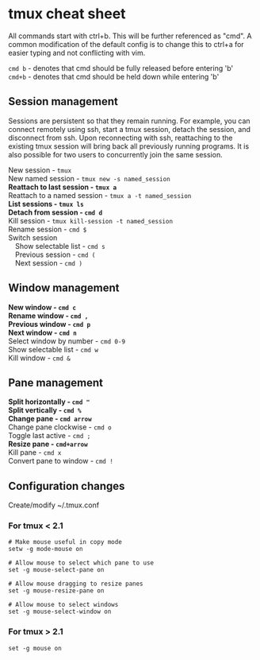 # tmux cheat sheet

All commands start with ctrl+b.  This will be further referenced as "cmd".  A common modification of the default config is to change this to ctrl+a for easier typing and not conflicting with vim.

`cmd b` - denotes that cmd should be fully released before entering 'b'\
`cmd+b` - denotes that cmd should be held down while entering 'b'

## Session management

Sessions are persistent so that they remain running.  For example, you can connect remotely using ssh, start a tmux session, detach the session, and disconnect from ssh.  Upon reconnecting with ssh, reattaching to the existing tmux session will bring back all previously running programs.  It is also possible for two users to concurrently join the same session.

New session - `tmux`\
New named session - `tmux new -s named_session`\
**Reattach to last session - `tmux a`**\
Reattach to a named session - `tmux a -t named_session`\
**List sessions - `tmux ls`**\
**Detach from session - `cmd d`**\
Kill session - `tmux kill-session -t named_session`\
Rename session - `cmd $`\
Switch session\
&emsp;Show selectable list - `cmd s`\
&emsp;Previous session - `cmd (`\
&emsp;Next session - `cmd )`

## Window management

**New window - `cmd c`**\
**Rename window - `cmd ,`**\
**Previous window - `cmd p`**\
**Next window - `cmd n`**\
Select window by number - `cmd 0-9`\
Show selectable list - `cmd w`\
Kill window - `cmd &`

## Pane management

**Split horizontally - `cmd "`**\
**Split vertically - `cmd %`**\
**Change pane - `cmd arrow`**\
Change pane clockwise - `cmd o`\
Toggle last active - `cmd ;`\
**Resize pane - `cmd+arrow`**\
Kill pane - `cmd x`\
Convert pane to window - `cmd !`

## Configuration changes

Create/modify ~/.tmux.conf

### For tmux < 2.1

```
# Make mouse useful in copy mode
setw -g mode-mouse on

# Allow mouse to select which pane to use
set -g mouse-select-pane on

# Allow mouse dragging to resize panes
set -g mouse-resize-pane on

# Allow mouse to select windows
set -g mouse-select-window on
```

### For tmux > 2.1

```
set -g mouse on
```
